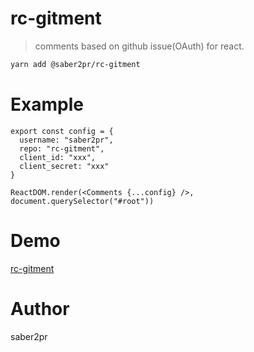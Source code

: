 # rc-gitment

> comments based on github issue(OAuth) for react.

```bash
yarn add @saber2pr/rc-gitment
```

# Example

```tsx
export const config = {
  username: "saber2pr",
  repo: "rc-gitment",
  client_id: "xxx",
  client_secret: "xxx"
}

ReactDOM.render(<Comments {...config} />, document.querySelector("#root"))
```

# Demo

[rc-gitment](https://saber2pr.github.io/rc-gitment/build/)

# Author

saber2pr

